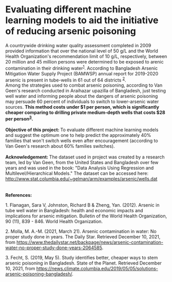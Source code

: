 # Evaluating different machine learning models to aid the initiative of reducing arsenic poisoning
A countrywide drinking water quality assessment completed in 2009 provided information that over the national level of 50 g/L and the World Health Organization's recommendation limit of 10 g/L, respectively, between 20 million and 45 million persons were determined to be exposed to arenic contamination in their drinking water<sup>[1](#myfootnote1)</sup>. According to Bangladesh Arsenic Mitigation Water Supply Project (BAMWSP) annual report for 2019-2020 arsenic is present in tube-wells in 61 out of 64 districts <sup>[2](#myfootnote1)</sup>.
<br>
Among the strategies used to combat arsenic poisoning, according to Van Geen's research conducted in Araihazar upazilla of Bangladesh, just testing well water and informing people about the dangers of arsenic poisoning may persuade 60 percent of individuals to switch to lower-arsenic water sources. <b>This method costs under $1 per person, which is significantly cheaper comparing to drilling private medium-depth wells that costs $28 per person<sup>[3](#myfootnote1)</sup>.</b>
<br>
<br>
<b> Objective of this project: </b> To evaluate different machine learning models and suggest the optimum one to help predict the approximately 40% families that won't switch wells even after encouragement (according to Van Geen's research about 60% families switches). 
<br>
<br>
<b>Acknowledgement: </b>The dataset used in project was created by a research team, led by Van Geen, from the United States and Bangladesh over few years and was used in the book: "Data Analysis Using Regression and Multilevel/Hierarchical Models." The dataset can be accessed here: http://www.stat.columbia.edu/~gelman/arm/examples/arsenic/wells.dat
<br>
<br>
<br>
<b>References:</b>

<a name="myfootnote1">1</a>. Flanagan, Sara V, Johnston, Richard B & Zheng, Yan. (‎2012)‎. Arsenic in tube well water in Bangladesh: health and economic impacts and implications for arsenic mitigation. Bulletin of the World Health Organization, 90 (‎11)‎, 839 - 846. World Health Organization.

<a name="myfootnote1">2</a>. Molla, M. A.-M. (2021, March 21). Arsenic contamination in water: No proper study done in years. The Daily Star. Retrieved December 10, 2021, from https://www.thedailystar.net/backpage/news/arsenic-contamination-water-no-proper-study-done-years-2064585. 

<a name="myfootnote1">3</a>. Fecht, S. (2019, May 5). Study identifies better, cheaper ways to stem arsenic poisoning in Bangladesh. State of the Planet. Retrieved December 10, 2021, from https://news.climate.columbia.edu/2019/05/05/solutions-arsenic-poisoning-bangladesh/. 
